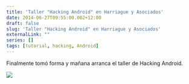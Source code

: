 ```yaml
---
title: 'Taller "Hacking Android" en Harriague y Asociados'
date: 2014-06-27T09:55:00.002+12:00
draft: false
slug: 'Taller "Hacking Android" en Harriague y Asociados'
externalLink: ""
series: []
tags: [tutorial, hacking, Android]
---
```

Finalmente tomó forma y mañana arranca el taller de Hacking Android.

[![](http://2.bp.blogspot.com/-d4lia5qkHQ8/U6yWWf0RbqI/AAAAAAAAZig/tPm1baJ9BYM/s1600/10455360_10152427996015668_8482140248484963742_n.jpg)](http://2.bp.blogspot.com/-d4lia5qkHQ8/U6yWWf0RbqI/AAAAAAAAZig/tPm1baJ9BYM/s1600/10455360_10152427996015668_8482140248484963742_n.jpg)
